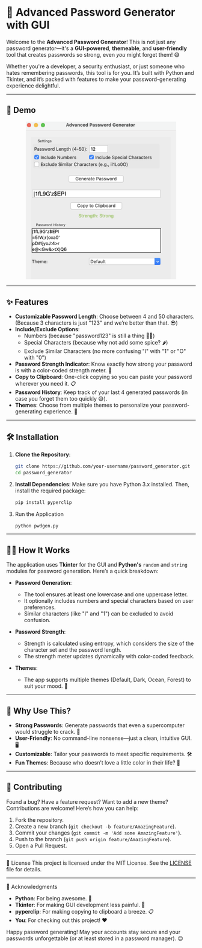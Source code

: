 # 🔐 Advanced Password Generator with GUI

Welcome to the **Advanced Password Generator**! This is not just any password generator—it's a **GUI-powered**, **themeable**, and **user-friendly** tool that creates passwords so strong, even *you* might forget them! 😅

Whether you're a developer, a security enthusiast, or just someone who hates remembering passwords, this tool is for you. It’s built with Python and Tkinter, and it’s packed with features to make your password-generating experience delightful.

---

## 🎥 Demo

<p align="center">
  <img src="https://github.com/lucalevi/password_generator/raw/main/demo.png" width="400">
</p>



---

## ✨ Features

- **Customizable Password Length**: Choose between 4 and 50 characters. (Because 3 characters is just "123" and we’re better than that. 😎)
- **Include/Exclude Options**:
  - Numbers (because "password123" is still a thing 🤦‍♂️)
  - Special Characters (because why not add some spice? 🌶️)
  - Exclude Similar Characters (no more confusing "l" with "1" or "O" with "0")
- **Password Strength Indicator**: Know exactly how strong your password is with a color-coded strength meter. 💪
- **Copy to Clipboard**: One-click copying so you can paste your password wherever you need it. 📋
- **Password History**: Keep track of your last 4 generated passwords (in case you forget them too quickly 😅).
- **Themes**: Choose from multiple themes to personalize your password-generating experience. 🌈

---

## 🛠️ Installation

1. **Clone the Repository**:
   ```bash
   git clone https://github.com/your-username/password_generator.git
   cd password_generator
   ```
2. **Install Dependencies**:
    Make sure you have Python 3.x installed. Then, install the required package:
    ```bash
    pip install pyperclip
    ```
3. Run the Application
    ```bash
    python pwdgen.py
    ```

---

## 🧑‍💻 How It Works
The application uses **Tkinter** for the GUI and **Python's** `random` and `string` modules for password generation. Here’s a quick breakdown:

* **Password Generation**:
  * The tool ensures at least one lowercase and one uppercase letter.
  * It optionally includes numbers and special characters based on user preferences.
  * Similar characters (like "l" and "1") can be excluded to avoid confusion.

* **Password Strength**:
  * Strength is calculated using entropy, which considers the size of the character set and the password length.
  * The strength meter updates dynamically with color-coded feedback.

* **Themes**:
  * The app supports multiple themes (Default, Dark, Ocean, Forest) to suit your mood. 🌟

---

## 🚀 Why Use This?
* **Strong Passwords**: Generate passwords that even a supercomputer would struggle to crack. 🤖
* **User-Friendly**: No command-line nonsense—just a clean, intuitive GUI. 🖥️
* **Customizable**: Tailor your passwords to meet specific requirements. 🛠️
* **Fun Themes**: Because who doesn’t love a little color in their life? 🌈 

---

## 🤝 Contributing
Found a bug? Have a feature request? Want to add a new theme? Contributions are welcome! Here’s how you can help:

1. Fork the repository.
2. Create a new branch (```git checkout -b feature/AmazingFeature```).
3. Commit your changes (`git commit -m 'Add some AmazingFeature'`).
4. Push to the branch (```git push origin feature/AmazingFeature```).
5. Open a Pull Request.

---

📜 License
This project is licensed under the MIT License. See the [LICENSE](LICENSE) file for details.

---

🙏 Acknowledgments
* **Python**: For being awesome. 🐍
* **Tkinter**: For making GUI development less painful. 🎨
* **pyperclip**: For making copying to clipboard a breeze. 📋
* **You**: For checking out this project! ❤️

Happy password generating! May your accounts stay secure and your passwords unforgettable (or at least stored in a password manager). 😉
